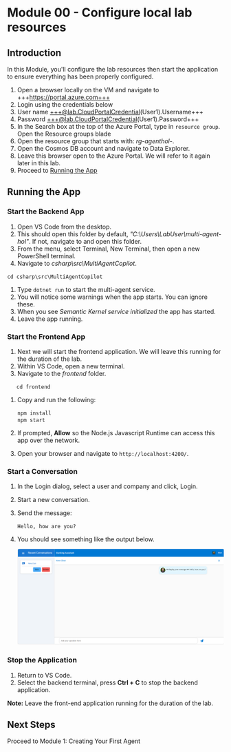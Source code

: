 # Module 00 - Configure local lab resources

## Introduction

In this Module, you'll configure the lab resources then start the application to ensure everything has been properly configured.

1. Open a browser locally on the VM and navigate to +++https://portal.azure.com+++
1. Login using the credentials below
1. User name +++@lab.CloudPortalCredential(User1).Username+++
1. Password +++@lab.CloudPortalCredential(User1).Password+++
1. In the Search box at the top of the Azure Portal, type in `resource group`. Open the Resource groups blade
1. Open the resource group that starts with: *rg-agenthol-*.
1. Open the Cosmos DB account and navigate to Data Explorer.
1. Leave this browser open to the Azure Portal. We will refer to it again later in this lab.
1. Proceed to [Running the App](#running-the-app)

## Running the App

### Start the Backend App

1. Open VS Code from the desktop.
1. This should open this folder by default, *"C:\Users\LabUser\multi-agent-hol\"*. If not, navigate to and open this folder.
1. From the menu, select Terminal, New Terminal, then open a new PowerShell terminal.
1. Navigate to *csharp\src\MultiAgentCopilot*.

```shell
cd csharp\src\MultiAgentCopilot
```

1. Type `dotnet run` to start the multi-agent service.
1. You will notice some warnings when the app starts. You can ignore these.
1. When you see *Semantic Kernel service initialized* the app has started.
1. Leave the app running.

### Start the Frontend App

1. Next we will start the frontend application. We will leave this running for the duration of the lab.
1. Within VS Code, open a new terminal.
1. Navigate to the *frontend* folder.

```shell
   cd frontend
   ```

1. Copy and run the following:

   ```shell
   npm install
   npm start
   ```

1. If prompted, **Allow** so the Node.js Javascript Runtime can access this app over the network.
1. Open your browser and navigate to `http://localhost:4200/`.

### Start a Conversation

1. In the Login dialog, select a user and company and click, Login.
1. Start a new conversation.
1. Send the message:

   ```text
   Hello, how are you?
   ```

1. You should see something like the output below.

   ![Test output](./media/module-00/test-output.png)

### Stop the Application

1. Return to VS Code.
1. Select the backend terminal, press **Ctrl + C** to stop the backend application.

**Note:** Leave the front-end application running for the duration of the lab.

## Next Steps

Proceed to Module 1: Creating Your First Agent
